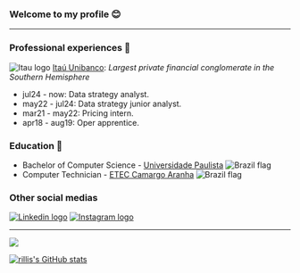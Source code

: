 ### Welcome to my profile 😊
***

### Professional experiences 💼
![Itau logo](https://i.imgur.com/gjiSZJ4.png) [Itaú Unibanco](https://en.wikipedia.org/wiki/Ita%C3%BA_Unibanco): *Largest private financial conglomerate in the Southern Hemisphere*
- jul24 - now: Data strategy analyst.
- may22 - jul24: Data strategy junior analyst.
- mar21 - may22: Pricing intern.
- apr18 - aug19: Oper apprentice.

### Education 📝
- Bachelor of Computer Science - [Universidade Paulista](https://unip.br/) ![Brazil flag](https://i.imgur.com/E7g80JZ.png)
- Computer Technician - [ETEC Camargo Aranha](http://eteccamargoaranha.com.br/) ![Brazil flag](https://i.imgur.com/E7g80JZ.png)

### Other social medias
[![Linkedin logo](https://i.imgur.com/Jnc7cBg.png)](https://linkedin.com/in/rillis)
[![Instagram logo](https://i.imgur.com/smgVT4J.png)](https://instagram.com/_rillis)

***
![](https://komarev.com/ghpvc/?username=rillis&color=gray)

[![rillis's GitHub stats](https://github-readme-stats.vercel.app/api/top-langs/?username=rillis&theme=dark)](https://github.com/rillis)
